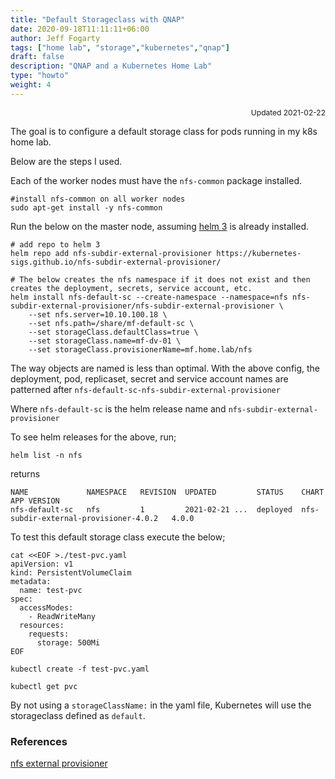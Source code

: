 ```yaml
---
title: "Default Storageclass with QNAP"
date: 2020-09-18T11:11:11+06:00
author: Jeff Fogarty
tags: ["home lab", "storage","kubernetes","qnap"]
draft: false
description: "QNAP and a Kubernetes Home Lab"
type: "howto"
weight: 4
---
```

<div style="font-size: 12px; text-align: right !important"; >Updated 2021-02-22 </div><p>

The goal is to configure a default storage class for pods running in my k8s home lab.

Below are the steps I used.

Each of the worker nodes must have the `nfs-common` package installed. 
```
#install nfs-common on all worker nodes 
sudo apt-get install -y nfs-common
```
Run the below on the master node, assuming [helm 3](https://helm.sh/docs/intro/install/) is already installed.
```
# add repo to helm 3
helm repo add nfs-subdir-external-provisioner https://kubernetes-sigs.github.io/nfs-subdir-external-provisioner/

# The below creates the nfs namespace if it does not exist and then creates the deployment, secrets, service account, etc.  
helm install nfs-default-sc --create-namespace --namespace=nfs nfs-subdir-external-provisioner/nfs-subdir-external-provisioner \
    --set nfs.server=10.10.100.18 \
    --set nfs.path=/share/mf-default-sc \
    --set storageClass.defaultClass=true \
    --set storageClass.name=mf-dv-01 \
    --set storageClass.provisionerName=mf.home.lab/nfs
```

The way objects are named is less than optimal.  With the above config, the deployment, pod, replicaset, 
secret and service account names are patterned after `nfs-default-sc-nfs-subdir-external-provisioner`

Where `nfs-default-sc` is the helm release name and `nfs-subdir-external-provisioner` 

To see helm releases for the above, run;

```    
helm list -n nfs
```
returns
```
NAME             NAMESPACE   REVISION  UPDATED         STATUS    CHART                                   APP VERSION
nfs-default-sc   nfs         1         2021-02-21 ...  deployed  nfs-subdir-external-provisioner-4.0.2   4.0.0
```

To test this default storage class execute the below;

```
cat <<EOF >./test-pvc.yaml
apiVersion: v1
kind: PersistentVolumeClaim
metadata:
  name: test-pvc
spec:
  accessModes:
    - ReadWriteMany
  resources:
    requests:
      storage: 500Mi
EOF

kubectl create -f test-pvc.yaml

kubectl get pvc
```
By not using a `storageClassName:` in the yaml file, Kubernetes will use the storageclass defined as `default`.
### References
[nfs external provisioner](https://kubernetes-sigs.github.io/nfs-subdir-external-provisioner/)